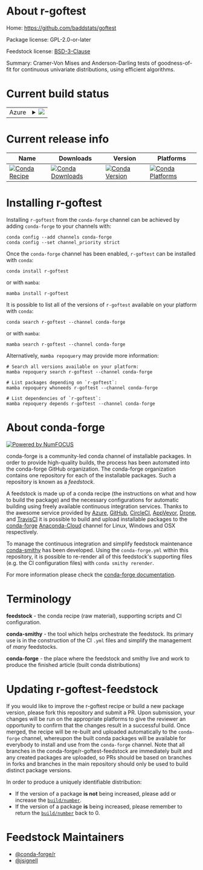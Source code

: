 About r-goftest
===============

Home: https://github.com/baddstats/goftest

Package license: GPL-2.0-or-later

Feedstock license: [BSD-3-Clause](https://github.com/conda-forge/r-goftest-feedstock/blob/main/LICENSE.txt)

Summary: Cramer-Von Mises and Anderson-Darling tests of goodness-of-fit for continuous univariate distributions, using efficient algorithms.

Current build status
====================


<table>
    
  <tr>
    <td>Azure</td>
    <td>
      <details>
        <summary>
          <a href="https://dev.azure.com/conda-forge/feedstock-builds/_build/latest?definitionId=1207&branchName=main">
            <img src="https://dev.azure.com/conda-forge/feedstock-builds/_apis/build/status/r-goftest-feedstock?branchName=main">
          </a>
        </summary>
        <table>
          <thead><tr><th>Variant</th><th>Status</th></tr></thead>
          <tbody><tr>
              <td>linux_64_r_base4.1</td>
              <td>
                <a href="https://dev.azure.com/conda-forge/feedstock-builds/_build/latest?definitionId=1207&branchName=main">
                  <img src="https://dev.azure.com/conda-forge/feedstock-builds/_apis/build/status/r-goftest-feedstock?branchName=main&jobName=linux&configuration=linux_64_r_base4.1" alt="variant">
                </a>
              </td>
            </tr><tr>
              <td>linux_64_r_base4.2</td>
              <td>
                <a href="https://dev.azure.com/conda-forge/feedstock-builds/_build/latest?definitionId=1207&branchName=main">
                  <img src="https://dev.azure.com/conda-forge/feedstock-builds/_apis/build/status/r-goftest-feedstock?branchName=main&jobName=linux&configuration=linux_64_r_base4.2" alt="variant">
                </a>
              </td>
            </tr><tr>
              <td>osx_64_r_base4.1</td>
              <td>
                <a href="https://dev.azure.com/conda-forge/feedstock-builds/_build/latest?definitionId=1207&branchName=main">
                  <img src="https://dev.azure.com/conda-forge/feedstock-builds/_apis/build/status/r-goftest-feedstock?branchName=main&jobName=osx&configuration=osx_64_r_base4.1" alt="variant">
                </a>
              </td>
            </tr><tr>
              <td>osx_64_r_base4.2</td>
              <td>
                <a href="https://dev.azure.com/conda-forge/feedstock-builds/_build/latest?definitionId=1207&branchName=main">
                  <img src="https://dev.azure.com/conda-forge/feedstock-builds/_apis/build/status/r-goftest-feedstock?branchName=main&jobName=osx&configuration=osx_64_r_base4.2" alt="variant">
                </a>
              </td>
            </tr><tr>
              <td>osx_arm64_r_base4.1</td>
              <td>
                <a href="https://dev.azure.com/conda-forge/feedstock-builds/_build/latest?definitionId=1207&branchName=main">
                  <img src="https://dev.azure.com/conda-forge/feedstock-builds/_apis/build/status/r-goftest-feedstock?branchName=main&jobName=osx&configuration=osx_arm64_r_base4.1" alt="variant">
                </a>
              </td>
            </tr><tr>
              <td>osx_arm64_r_base4.2</td>
              <td>
                <a href="https://dev.azure.com/conda-forge/feedstock-builds/_build/latest?definitionId=1207&branchName=main">
                  <img src="https://dev.azure.com/conda-forge/feedstock-builds/_apis/build/status/r-goftest-feedstock?branchName=main&jobName=osx&configuration=osx_arm64_r_base4.2" alt="variant">
                </a>
              </td>
            </tr><tr>
              <td>win_64</td>
              <td>
                <a href="https://dev.azure.com/conda-forge/feedstock-builds/_build/latest?definitionId=1207&branchName=main">
                  <img src="https://dev.azure.com/conda-forge/feedstock-builds/_apis/build/status/r-goftest-feedstock?branchName=main&jobName=win&configuration=win_64_" alt="variant">
                </a>
              </td>
            </tr>
          </tbody>
        </table>
      </details>
    </td>
  </tr>
</table>

Current release info
====================

| Name | Downloads | Version | Platforms |
| --- | --- | --- | --- |
| [![Conda Recipe](https://img.shields.io/badge/recipe-r--goftest-green.svg)](https://anaconda.org/conda-forge/r-goftest) | [![Conda Downloads](https://img.shields.io/conda/dn/conda-forge/r-goftest.svg)](https://anaconda.org/conda-forge/r-goftest) | [![Conda Version](https://img.shields.io/conda/vn/conda-forge/r-goftest.svg)](https://anaconda.org/conda-forge/r-goftest) | [![Conda Platforms](https://img.shields.io/conda/pn/conda-forge/r-goftest.svg)](https://anaconda.org/conda-forge/r-goftest) |

Installing r-goftest
====================

Installing `r-goftest` from the `conda-forge` channel can be achieved by adding `conda-forge` to your channels with:

```
conda config --add channels conda-forge
conda config --set channel_priority strict
```

Once the `conda-forge` channel has been enabled, `r-goftest` can be installed with `conda`:

```
conda install r-goftest
```

or with `mamba`:

```
mamba install r-goftest
```

It is possible to list all of the versions of `r-goftest` available on your platform with `conda`:

```
conda search r-goftest --channel conda-forge
```

or with `mamba`:

```
mamba search r-goftest --channel conda-forge
```

Alternatively, `mamba repoquery` may provide more information:

```
# Search all versions available on your platform:
mamba repoquery search r-goftest --channel conda-forge

# List packages depending on `r-goftest`:
mamba repoquery whoneeds r-goftest --channel conda-forge

# List dependencies of `r-goftest`:
mamba repoquery depends r-goftest --channel conda-forge
```


About conda-forge
=================

[![Powered by
NumFOCUS](https://img.shields.io/badge/powered%20by-NumFOCUS-orange.svg?style=flat&colorA=E1523D&colorB=007D8A)](https://numfocus.org)

conda-forge is a community-led conda channel of installable packages.
In order to provide high-quality builds, the process has been automated into the
conda-forge GitHub organization. The conda-forge organization contains one repository
for each of the installable packages. Such a repository is known as a *feedstock*.

A feedstock is made up of a conda recipe (the instructions on what and how to build
the package) and the necessary configurations for automatic building using freely
available continuous integration services. Thanks to the awesome service provided by
[Azure](https://azure.microsoft.com/en-us/services/devops/), [GitHub](https://github.com/),
[CircleCI](https://circleci.com/), [AppVeyor](https://www.appveyor.com/),
[Drone](https://cloud.drone.io/welcome), and [TravisCI](https://travis-ci.com/)
it is possible to build and upload installable packages to the
[conda-forge](https://anaconda.org/conda-forge) [Anaconda-Cloud](https://anaconda.org/)
channel for Linux, Windows and OSX respectively.

To manage the continuous integration and simplify feedstock maintenance
[conda-smithy](https://github.com/conda-forge/conda-smithy) has been developed.
Using the ``conda-forge.yml`` within this repository, it is possible to re-render all of
this feedstock's supporting files (e.g. the CI configuration files) with ``conda smithy rerender``.

For more information please check the [conda-forge documentation](https://conda-forge.org/docs/).

Terminology
===========

**feedstock** - the conda recipe (raw material), supporting scripts and CI configuration.

**conda-smithy** - the tool which helps orchestrate the feedstock.
                   Its primary use is in the construction of the CI ``.yml`` files
                   and simplify the management of *many* feedstocks.

**conda-forge** - the place where the feedstock and smithy live and work to
                  produce the finished article (built conda distributions)


Updating r-goftest-feedstock
============================

If you would like to improve the r-goftest recipe or build a new
package version, please fork this repository and submit a PR. Upon submission,
your changes will be run on the appropriate platforms to give the reviewer an
opportunity to confirm that the changes result in a successful build. Once
merged, the recipe will be re-built and uploaded automatically to the
`conda-forge` channel, whereupon the built conda packages will be available for
everybody to install and use from the `conda-forge` channel.
Note that all branches in the conda-forge/r-goftest-feedstock are
immediately built and any created packages are uploaded, so PRs should be based
on branches in forks and branches in the main repository should only be used to
build distinct package versions.

In order to produce a uniquely identifiable distribution:
 * If the version of a package **is not** being increased, please add or increase
   the [``build/number``](https://docs.conda.io/projects/conda-build/en/latest/resources/define-metadata.html#build-number-and-string).
 * If the version of a package **is** being increased, please remember to return
   the [``build/number``](https://docs.conda.io/projects/conda-build/en/latest/resources/define-metadata.html#build-number-and-string)
   back to 0.

Feedstock Maintainers
=====================

* [@conda-forge/r](https://github.com/conda-forge/r/)
* [@jsignell](https://github.com/jsignell/)

